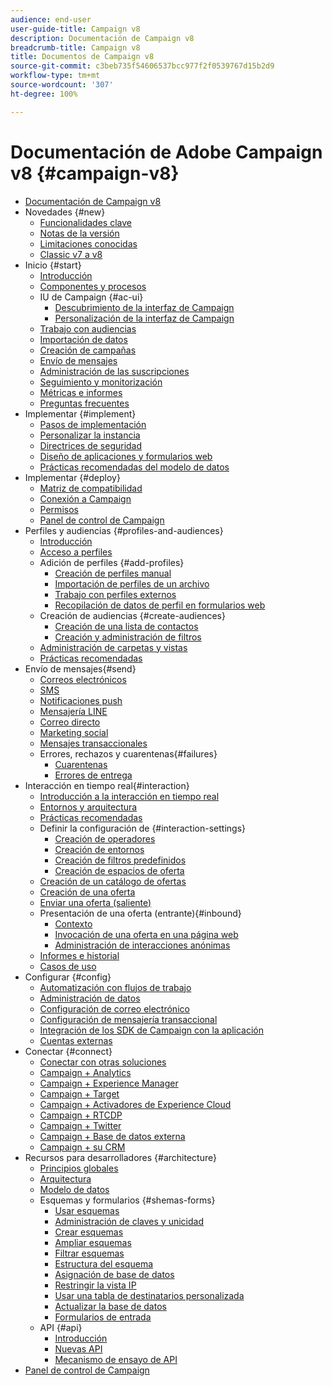 ```yaml
---
audience: end-user
user-guide-title: Campaign v8
description: Documentación de Campaign v8
breadcrumb-title: Campaign v8
title: Documentos de Campaign v8
source-git-commit: c3beb735f54606537bcc977f2f0539767d15b2d9
workflow-type: tm+mt
source-wordcount: '307'
ht-degree: 100%

---
```



# Documentación de Adobe Campaign v8 {#campaign-v8}

+ [Documentación de Campaign v8](campaign-home.md)
+ Novedades {#new}
   + [Funcionalidades clave](start/whats-new.md)
   + [Notas de la versión](start/release-notes.md)
   + [Limitaciones conocidas](start/known-limitations.md)
   + [Classic v7 a v8](start/capability-matrix.md)
+ Inicio {#start}
   + [Introducción](start/get-started.md)
   + [Componentes y procesos](start/ac-components.md)
   + IU de Campaign {#ac-ui}
      + [Descubrimiento de la interfaz de Campaign](start/campaign-ui.md)
      + [Personalización de la interfaz de Campaign](start/customize-ui.md)
   + [Trabajo con audiencias](start/audiences.md)
   + [Importación de datos](start/import.md)
   + [Creación de campañas](start/campaigns.md)
   + [Envío de mensajes](start/create-message.md)
   + [Administración de las suscripciones](start/subscriptions.md)
   + [Seguimiento y monitorización](start/tracking.md)
   + [Métricas e informes](start/reporting.md)
   + [Preguntas frecuentes](start/campaign-faq.md)
+ Implementar {#implement}
   + [Pasos de implementación](start/implement.md)
   + [Personalizar la instancia](dev/customize.md)
   + [Directrices de seguridad](config/security.md)
   + [Diseño de aplicaciones y formularios web](dev/webapps.md)
   + [Prácticas recomendadas del modelo de datos](dev/datamodel-best-practices.md)
+ Implementar {#deploy}
   + [Matriz de compatibilidad](start/compatibility-matrix.md)
   + [Conexión a Campaign](start/connect.md)
   + [Permisos](start/permissions.md)
   + [Panel de control de Campaign](config/self-service.md)
+ Perfiles y audiencias {#profiles-and-audiences}
   + [Introducción](audiences/gs-audiences.md)
   + [Acceso a perfiles](audiences/view-profiles.md)
   + Adición de perfiles {#add-profiles}
      + [Creación de perfiles manual](audiences/create-profiles.md)
      + [Importación de perfiles de un archivo](audiences/import-profiles.md)
      + [Trabajo con perfiles externos](audiences/external-profiles.md)
      + [Recopilación de datos de perfil en formularios web](audiences/collect-profiles.md)
   + Creación de audiencias {#create-audiences}
      + [Creación de una lista de contactos](audiences/create-audiences.md)
      + [Creación y administración de filtros](audiences/create-filters.md)
   + [Administración de carpetas y vistas](audiences/folders-and-views.md)
   + [Prácticas recomendadas](audiences/audiences-best-practices.md)
+ Envío de mensajes{#send}
   + [Correos electrónicos](send/email.md)
   + [SMS](send/sms.md)
   + [Notificaciones push](send/push.md)
   + [Mensajería LINE](send/line.md)
   + [Correo directo](send/direct-mail.md)
   + [Marketing social](send/twitter.md)
   + [Mensajes transaccionales](send/transactional.md)
   + Errores, rechazos y cuarentenas{#failures}
      + [Cuarentenas](send/quarantines.md)
      + [Errores de entrega](send/delivery-failures.md)
+ Interacción en tiempo real{#interaction}
   + [Introducción a la interacción en tiempo real](interaction/interaction.md)
   + [Entornos y arquitectura](interaction/interaction-architecture.md)
   + [Prácticas recomendadas](interaction/interaction-best-practices.md)
   + Definir la configuración de {#interaction-settings}
      + [Creación de operadores](interaction/interaction-operators.md)
      + [Creación de entornos](interaction/interaction-env.md)
      + [Creación de filtros predefinidos](interaction/interaction-predefined-filters.md)
      + [Creación de espacios de oferta](interaction/interaction-offer-spaces.md)
   + [Creación de un catálogo de ofertas](interaction/interaction-offer-catalog.md)
   + [Creación de una oferta](interaction/interaction-offer.md)
   + [Enviar una oferta (saliente)](interaction/interaction-send-offers.md)
   + Presentación de una oferta (entrante){#inbound}
      + [Contexto](interaction/interaction-present-offers.md)
      + [Invocación de una oferta en una página web](interaction/interaction-integration.md)
      + [Administración de interacciones anónimas](interaction/anonymous-interactions.md)
   + [Informes e historial](interaction/interaction-tracking.md)
   + [Casos de uso](interaction/interaction-use-cases.md)
+ Configurar {#config}
   + [Automatización con flujos de trabajo](config/workflows.md)
   + [Administración de datos](config/replication.md)
   + [Configuración de correo electrónico](config/email-settings.md)
   + [Configuración de mensajería transaccional](config/transactional-msg-settings.md)
   + [Integración de los SDK de Campaign con la aplicación](config/push-config.md)
   + [Cuentas externas](config/external-accounts.md)
+ Conectar {#connect}
   + [Conectar con otras soluciones](connect/integration.md)
   + [Campaign + Analytics](connect/ac-aa.md)
   + [Campaign + Experience Manager](connect/ac-aem.md)
   + [Campaign + Target](connect/ac-at.md)
   + [Campaign + Activadores de Experience Cloud](connect/ac-triggers.md)
   + [Campaign + RTCDP](connect/ac-rtcdp.md)
   + [Campaign + Twitter](connect/ac-tw.md)
   + [Campaign + Base de datos externa](connect/fda.md)
   + [Campaign + su CRM](connect/crm.md)
+ Recursos para desarrolladores {#architecture}
   + [Principios globales](dev/general-architecture.md)
   + [Arquitectura](dev/architecture.md)
   + [Modelo de datos](dev/datamodel.md)
   + Esquemas y formularios {#shemas-forms}
      + [Usar esquemas](dev/schemas.md)
      + [Administración de claves y unicidad](dev/keys.md)
      + [Crear esquemas](dev/create-schema.md)
      + [Ampliar esquemas](dev/extend-schema.md)
      + [Filtrar esquemas](dev/filter-schema.md)
      + [Estructura del esquema](dev/schema-structure.md)
      + [Asignación de base de datos](dev/database-mapping.md)
      + [Restringir la vista IP](dev/restrict-pi-view.md)
      + [Usar una tabla de destinatarios personalizada](dev/custom-recipient.md)
      + [Actualizar la base de datos](dev/update-database-structure.md)
      + [Formularios de entrada](dev/forms.md)
   + API {#api}
      + [Introducción](dev/api.md)
      + [Nuevas API](dev/new-apis.md)
      + [Mecanismo de ensayo de API](dev/staging.md)
+ [Panel de control de Campaign](https://experienceleague.adobe.com/docs/control-panel/using/control-panel-home.html?lang=es)
